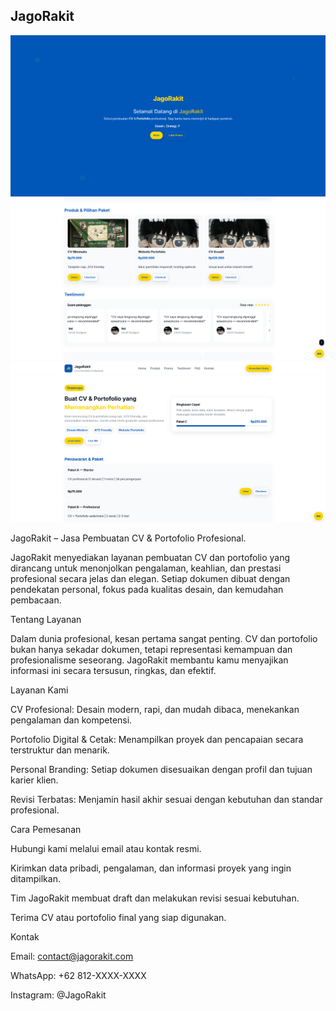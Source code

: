 ## JagoRakit
![Screenshot 1](Screenshot%202025-09-15%20164933.png)  
![Screenshot 2](Screenshot%202025-09-15%20164955.png)  
![Screenshot 3](Screenshot%202025-09-15%20164943.png)

JagoRakit – Jasa Pembuatan CV & Portofolio Profesional.

JagoRakit menyediakan layanan pembuatan CV dan portofolio yang dirancang untuk menonjolkan pengalaman, keahlian, dan prestasi profesional secara jelas dan elegan. Setiap dokumen dibuat dengan pendekatan personal, fokus pada kualitas desain, dan kemudahan pembacaan.

Tentang Layanan

Dalam dunia profesional, kesan pertama sangat penting. CV dan portofolio bukan hanya sekadar dokumen, tetapi representasi kemampuan dan profesionalisme seseorang. JagoRakit membantu kamu menyajikan informasi ini secara tersusun, ringkas, dan efektif.

Layanan Kami

CV Profesional: Desain modern, rapi, dan mudah dibaca, menekankan pengalaman dan kompetensi.

Portofolio Digital & Cetak: Menampilkan proyek dan pencapaian secara terstruktur dan menarik.

Personal Branding: Setiap dokumen disesuaikan dengan profil dan tujuan karier klien.

Revisi Terbatas: Menjamin hasil akhir sesuai dengan kebutuhan dan standar profesional.

Cara Pemesanan

Hubungi kami melalui email atau kontak resmi.

Kirimkan data pribadi, pengalaman, dan informasi proyek yang ingin ditampilkan.

Tim JagoRakit membuat draft dan melakukan revisi sesuai kebutuhan.

Terima CV atau portofolio final yang siap digunakan.

Kontak

Email: contact@jagorakit.com

WhatsApp: +62 812-XXXX-XXXX

Instagram: @JagoRakit
